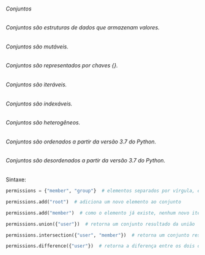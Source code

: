 

###### Conjuntos
###### Conjuntos são estruturas de dados que armazenam valores.
###### Conjuntos são mutáveis.
###### Conjuntos são representados por chaves {}.
###### Conjuntos são iteráveis.
###### Conjuntos são indexáveis.
###### Conjuntos são heterogêneos.
###### Conjuntos são ordenados a partir da versão 3.7 do Python.
###### Conjuntos são desordenados a partir da versão 3.7 do Python.

Sintaxe:

```python
permissions = {"member", "group"}  # elementos separados por vírgula, envolvidos por chaves

permissions.add("root")  # adiciona um novo elemento ao conjunto

permissions.add("member")  # como o elemento já existe, nenhum novo item é adicionado ao conjunto

permissions.union({"user"})  # retorna um conjunto resultado da união

permissions.intersection({"user", "member"})  # retorna um conjunto resultante da intersecção dos conjuntos

permissions.difference({"user"})  # retorna a diferença entre os dois conjuntos

```

